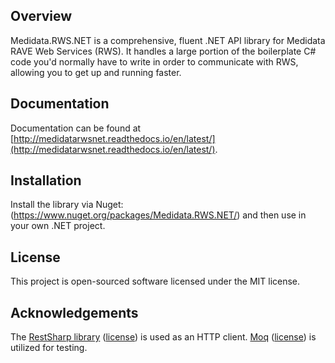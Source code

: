 ## Overview
Medidata.RWS.NET is a comprehensive, fluent .NET API library for Medidata RAVE Web Services (RWS). It handles a large portion of the boilerplate C# code you'd normally have to write in order to communicate with RWS, allowing you to get up and running faster.

## Documentation
Documentation can be found at [http://medidatarwsnet.readthedocs.io/en/latest/](http://medidatarwsnet.readthedocs.io/en/latest/).

## Installation
Install the library via Nuget: (https://www.nuget.org/packages/Medidata.RWS.NET/) and then use in your own .NET project.

## License
This project is open-sourced software licensed under the MIT license.

## Acknowledgements
The [RestSharp library](http://restsharp.org/) ([license](https://github.com/restsharp/RestSharp/blob/master/LICENSE.txt)) is used as an HTTP client.
[Moq](https://github.com/moq/moq4) ([license](https://github.com/moq/moq4/blob/master/License.txt)) is utilized for testing.


